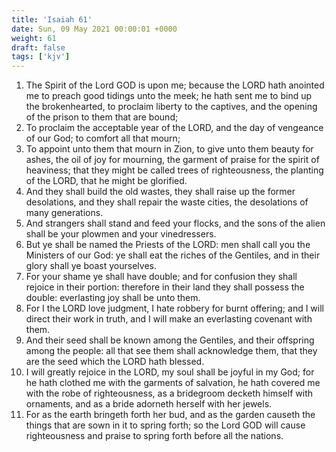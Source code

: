 ```yaml
---
title: 'Isaiah 61'
date: Sun, 09 May 2021 00:00:01 +0000
weight: 61
draft: false
tags: ['kjv'] 
---
```


1. The Spirit of the Lord GOD is upon me; because the LORD hath anointed me to preach good tidings unto the meek; he hath sent me to bind up the brokenhearted, to proclaim liberty to the captives, and the opening of the prison to them that are bound;
2. To proclaim the acceptable year of the LORD, and the day of vengeance of our God; to comfort all that mourn;
3. To appoint unto them that mourn in Zion, to give unto them beauty for ashes, the oil of joy for mourning, the garment of praise for the spirit of heaviness; that they might be called trees of righteousness, the planting of the LORD, that he might be glorified.
4. And they shall build the old wastes, they shall raise up the former desolations, and they shall repair the waste cities, the desolations of many generations.
5. And strangers shall stand and feed your flocks, and the sons of the alien shall be your plowmen and your vinedressers.
6. But ye shall be named the Priests of the LORD: men shall call you the Ministers of our God: ye shall eat the riches of the Gentiles, and in their glory shall ye boast yourselves.
7. For your shame ye shall have double; and for confusion they shall rejoice in their portion: therefore in their land they shall possess the double: everlasting joy shall be unto them.
8. For I the LORD love judgment, I hate robbery for burnt offering; and I will direct their work in truth, and I will make an everlasting covenant with them.
9. And their seed shall be known among the Gentiles, and their offspring among the people: all that see them shall acknowledge them, that they are the seed which the LORD hath blessed.
10. I will greatly rejoice in the LORD, my soul shall be joyful in my God; for he hath clothed me with the garments of salvation, he hath covered me with the robe of righteousness, as a bridegroom decketh himself with ornaments, and as a bride adorneth herself with her jewels.
11. For as the earth bringeth forth her bud, and as the garden causeth the things that are sown in it to spring forth; so the Lord GOD will cause righteousness and praise to spring forth before all the nations.

